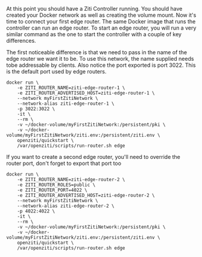 At this point you should have a Ziti Controller running. You should have created your Docker network as well as creating the volume mount. Now it's time to connect your first edge router. The same Docker image that runs the controller can run an edge router. To start an edge router, you will run a very similar command as the one to start the controller with a couple of key differences.

The first noticeable difference is that we need to pass in the name of the edge router we want it to be. To use this network, the name supplied needs tobe addressable by clients. Also notice the port exported is port 3022. This is the default port used by edge routers.

```
docker run \
    -e ZITI_ROUTER_NAME=ziti-edge-router-1 \
    -e ZITI_ROUTER_ADVERTISED_HOST=ziti-edge-router-1 \
    --network myFirstZitiNetwork \
    --network-alias ziti-edge-router-1 \
    -p 3022:3022 \
    -it \
    --rm \
    -v ~/docker-volume/myFirstZitiNetwork:/persistent/pki \
    -v ~/docker-volume/myFirstZitiNetwork/ziti.env:/persistent/ziti.env \
    openziti/quickstart \
    /var/openziti/scripts/run-router.sh edge
```

If you want to create a second edge router, you'll need to override the router port, don't forget to export that port too

```
docker run \
    -e ZITI_ROUTER_NAME=ziti-edge-router-2 \
    -e ZITI_ROUTER_ROLES=public \
    -e ZITI_ROUTER_PORT=4022 \
    -e ZITI_ROUTER_ADVERTISED_HOST=ziti-edge-router-2 \
    --network myFirstZitiNetwork \
    --network-alias ziti-edge-router-2 \
    -p 4022:4022 \
    -it \
    --rm \
    -v ~/docker-volume/myFirstZitiNetwork:/persistent/pki \
    -v ~/docker-volume/myFirstZitiNetwork/ziti.env:/persistent/ziti.env \
    openziti/quickstart \
    /var/openziti/scripts/run-router.sh edge
```